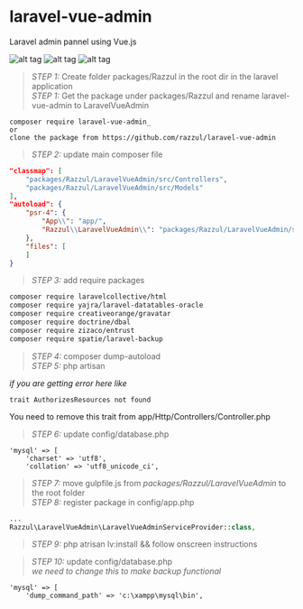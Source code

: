 # laravel-vue-admin
Laravel admin pannel using Vue.js


![alt tag](https://raw.githubusercontent.com/razzul/laravel-vue-admin/master/screenshots/dashboard.png)
![alt tag](https://raw.githubusercontent.com/razzul/laravel-vue-admin/master/screenshots/modules.png)
![alt tag](https://raw.githubusercontent.com/razzul/laravel-vue-admin/master/screenshots/config.png)

> *STEP 1:* Create folder packages/Razzul in the root dir in the laravel application <br>
> *STEP 1:* Get the package under packages/Razzul and rename laravel-vue-admin to LaravelVueAdmin <br>

```
composer require laravel-vue-admin_
or
clone the package from https://github.com/razzul/laravel-vue-admin
```

> *STEP 2:* update main composer file <br>

```json
"classmap": [
    "packages/Razzul/LaravelVueAdmin/src/Controllers",
    "packages/Razzul/LaravelVueAdmin/src/Models"
],
"autoload": {
    "psr-4": {
        "App\\": "app/",
        "Razzul\\LaravelVueAdmin\\": "packages/Razzul/LaravelVueAdmin/src/"
    },
    "files": [
    ]
}
```

> *STEP 3:* add require packages <br>

```bash
composer require laravelcollective/html
composer require yajra/laravel-datatables-oracle
composer require creativeorange/gravatar
composer require doctrine/dbal
composer require zizaco/entrust
composer require spatie/laravel-backup
```

> *STEP 4:* composer dump-autoload <br>
> *STEP 5:* php artisan <br>

_if you are getting error here like_

```
trait AuthorizesResources not found
```
You need to remove this trait from app/Http/Controllers/Controller.php<br>

> *STEP 6:* update config/database.php <br>

```
'mysql' => [
    'charset' => 'utf8',
    'collation' => 'utf8_unicode_ci',
```
> *STEP 7:* move gulpfile.js from _packages/Razzul/LaravelVueAdmin_ to the root folder <br>
> *STEP 8:* register package in config/app.php<br>

```php
...
Razzul\LaravelVueAdmin\LaravelVueAdminServiceProvider::class,
```
> *STEP 9:* php atrisan lv:install && follow onscreen instructions<br>

> *STEP 10:* update config/database.php <br>
_we need to change this to make backup functional_
```
'mysql' => [
    'dump_command_path' => 'c:\xampp\mysql\bin',
```